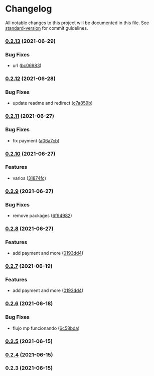 # Changelog

All notable changes to this project will be documented in this file. See [standard-version](https://github.com/conventional-changelog/standard-version) for commit guidelines.

### [0.2.13](https://github.com/StacklyCode/stackly-backend-mp/compare/v0.2.12...v0.2.13) (2021-06-29)


### Bug Fixes

* url ([bc06983](https://github.com/StacklyCode/stackly-backend-mp/commit/bc0698378471395591096c919b34b2745d26468c))

### [0.2.12](https://github.com/StacklyCode/stackly-backend-mp/compare/v0.2.11...v0.2.12) (2021-06-28)


### Bug Fixes

* update readme and redirect ([c7a859b](https://github.com/StacklyCode/stackly-backend-mp/commit/c7a859bd286b0da8959af67373baa99d76eb8aa2))

### [0.2.11](https://github.com/StacklyCode/stackly-backend-mp/compare/v0.2.10...v0.2.11) (2021-06-27)


### Bug Fixes

* fix payment ([a06a7cb](https://github.com/StacklyCode/stackly-backend-mp/commit/a06a7cbe77f644b0991ffc2650263b41798d1610))

### [0.2.10](https://github.com/StacklyCode/stackly-backend-mp/compare/v0.2.9...v0.2.10) (2021-06-27)


### Features

* varios ([31874fc](https://github.com/StacklyCode/stackly-backend-mp/commit/31874fc9d38214ba4da8cd9db77108ad64c8702f))

### [0.2.9](https://github.com/StacklyCode/stackly-backend-mp/compare/v0.2.8...v0.2.9) (2021-06-27)


### Bug Fixes

* remove packages ([6f94982](https://github.com/StacklyCode/stackly-backend-mp/commit/6f94982cbf2bd86e03a546cfd50123cf6521d572))

### [0.2.8](https://github.com/StacklyCode/stackly-backend-mp/compare/v0.2.6...v0.2.8) (2021-06-27)


### Features

* add payment and more ([0193dd4](https://github.com/StacklyCode/stackly-backend-mp/commit/0193dd40d05697b68a9125212170c94b799bcf38))

### [0.2.7](https://github.com/Beor18/stackly-backend-mp/compare/v0.2.6...v0.2.7) (2021-06-19)


### Features

* add payment and more ([0193dd4](https://github.com/Beor18/stackly-backend-mp/commit/0193dd40d05697b68a9125212170c94b799bcf38))

### [0.2.6](https://github.com/Beor18/stackly-backend-mp/compare/v0.2.5...v0.2.6) (2021-06-18)


### Bug Fixes

* flujo mp funcionando ([6c58bda](https://github.com/Beor18/stackly-backend-mp/commit/6c58bda6c94099d5cf522a5679823bd380326c40))

### [0.2.5](https://github.com/Beor18/stackly-backend-mp/compare/v0.2.4...v0.2.5) (2021-06-15)

### [0.2.4](https://github.com/Beor18/stackly-backend-mp/compare/v0.2.3...v0.2.4) (2021-06-15)

### 0.2.3 (2021-06-15)
